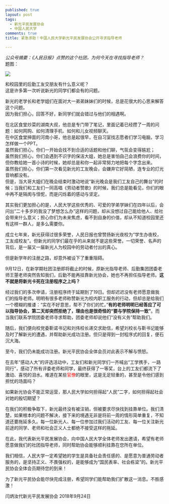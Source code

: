 ```yaml
---
published: true
layout: post
tags:
  - 新光平民发展协会
  - 中国人民大学
comments: true
title: 紧急求助！中国人民大学新光平民发展协会公开寻求指导老师

---
```


*公众号摘要：《人民日报》点赞的这个社团，为何今天在寻找指导老师？*\
题图：
 
 ![](https://i.loli.net/2018/09/30/5bb06cdf50afd.png)

和校园里的后勤工友交朋友有什么意义呢？\
    这是许多第一次听说新光的同学们都会有的问题。

新光的老学长和老学姐们在面对大一弟弟妹妹们的时候，总是花很大的心思来解答这个问题。\
因为我们担心，回答不好，新同学们就会错过与他们的相遇啊。

在北区食堂炒菜的湖南大叔，他总是专门带了笔记，里面记着已经攒了一周的问题：如何网购、如何清理手机、如何和儿女视频聊天。\
在中区食堂抻面的河南小哥，他总是起很早，在自习室找志愿者们学习电脑，学习怎样做一个PPT。\
虽然我们担心，你们一开始会找不到合适的话题和他们聊，气氛会变得尴尬；\
虽然我们担心，你们会遇到不识字的保洁大姐，她总是害怕自己会浪费你的时间，但你教给她一首小诗的时候，她却总是和你一起非常努力地把每个字念出来。\
虽然我们担心，你们第一次看见新光的工友晚会，会嫌弃它好简陋，连专业的灯光音响都没有。\
但是，当大哥大姐们在晚会结束时激动地说“新光晚会是我们工友自己的舞台”的时候；当我们和工友们一同高唱《劳动者赞歌》的时候，我们总是能看见，你们的眼中再不是隔阂与忸怩，而是闪烁着的感动与坚定。

其实我们更加担心的是，人民大学这些优秀的、可爱的学弟学妹们在四年以后，会问出“二十多岁的我没了梦想怎么办”这样的问题，却从没想过自己能给他人、给社会带来什么意义；担心你们为未来焦虑，看不到自身的价值，却从不知道校园里还有这样一群人，是多么需要你。

成立七年来，新光获得过很多荣誉，人民日报也曾赞扬新光夜校为“学生办夜校，工友成校友”。但新光的同学们最在乎的从来就不是这些荣誉。一切荣誉、名声的背后，是一届又一届新光人为校园中的劳动者付出的真心。

但是新学年的注册之路，却意外被设下了重重阻碍。

9月12日，在新学期社团注册即将截止的时候，原新光指导老师、后勤集团团委老师王曌老师突然告知我们，后勤不能再挂靠新光协会，她也不再担任指导老师。**这不就是将新光卡死在注册程序之上吗？**

经过我们的多次申请，注册程序终于延期到了19日。但却迟迟没有老师愿意做我们的指导老师。明明有很多老师称赞新光为校内职工服务的行动，但却总是给我们一个模糊的推诿：“实在不好意思，帮不了你们的忙。”**有的老师明明已经答应了可以指导协会，第二天却突然拒绝了，理由也是很奇怪的“要与学院保持一致”**。而当我们联系学院团委老师寻求帮助，团委老师却说他们“没有义务”帮助我们。

随后，我们便向校党委靳诺书记和刘伟校长递交求助信，希望刘校长与靳书记能够及时了解新光的遭遇，并帮助新光成功注册。但只是得到一封程序式的回复，便石沉大海。

至今，我们仍未能成功注册。新光平民协会全体会员对此表示不解与愤怒。

在去年“感动人大”的评选活动中，工友们和新光同学们一齐喊出“工学携手，一路同行”，感动了所有评委老师和同学，最终获得了一等奖，台上的工友们都流下了激动、喜悦的泪水。难道在某些<font color= 'red'>官僚</font>的眼里，这是无足轻重的，甚至是令他们感到担忧的场面吗？
    
如果新光协会不能正常运营，那人民大学如何担得起“人民”二字，如何担得起社会对她的殷切期望？

在我们的积极争取下，新光最终没有被注销，但被要求尽快找到挂靠单位。我们清楚，如果根本的问题不解决，接下来的境遇无非是将前一周的情形简单重复，不知道还要拖延多久。每一位新光人、每一位参加过我们活动的工友、每一位关注新光前途的同学、老师和社会正义人士都绝不接受这样的拖延。

在此，我代表新光平民发展协会，向中国人民大学全体老师发出邀请，希望有老师愿意做我们的社团指导老师，同时帮助协会能够顺利挂靠在您所在单位。

我们相信，人民大学一定希望她的学生是具备社会责任感的、是愿意为普通劳动者服务的，是坚持正义、不畏强权的，是能够成为“国民表率、社会栋梁”的。新光平民协会全体会员期待您的到来！

为了新光平民协会能尽快完成注册，希望同学们能帮助我们扩散这一消息。不胜感激！



闫炳汝代新光平民发展协会
2018年9月24日


